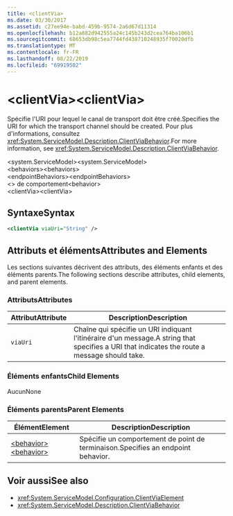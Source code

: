 ```yaml
---
title: <clientVia>
ms.date: 03/30/2017
ms.assetid: c27ee94e-babd-459b-9574-2a6d67d11314
ms.openlocfilehash: b12a882d942555a24c145b243d2cea764ba106b1
ms.sourcegitcommit: 68653db98c5ea7744fd438710248935f70020dfb
ms.translationtype: MT
ms.contentlocale: fr-FR
ms.lasthandoff: 08/22/2019
ms.locfileid: "69919502"
---
```

# <a name="clientvia"></a><span data-ttu-id="87c5f-101">\<clientVia></span><span class="sxs-lookup"><span data-stu-id="87c5f-101">\<clientVia></span></span>
<span data-ttu-id="87c5f-102">Spécifie l'URI pour lequel le canal de transport doit être créé.</span><span class="sxs-lookup"><span data-stu-id="87c5f-102">Specifies the URI for which the transport channel should be created.</span></span> <span data-ttu-id="87c5f-103">Pour plus d'informations, consultez <xref:System.ServiceModel.Description.ClientViaBehavior>.</span><span class="sxs-lookup"><span data-stu-id="87c5f-103">For more information, see <xref:System.ServiceModel.Description.ClientViaBehavior>.</span></span>  
  
 <span data-ttu-id="87c5f-104">\<system.ServiceModel></span><span class="sxs-lookup"><span data-stu-id="87c5f-104">\<system.ServiceModel></span></span>  
<span data-ttu-id="87c5f-105">\<behaviors></span><span class="sxs-lookup"><span data-stu-id="87c5f-105">\<behaviors></span></span>  
<span data-ttu-id="87c5f-106">\<endpointBehaviors></span><span class="sxs-lookup"><span data-stu-id="87c5f-106">\<endpointBehaviors></span></span>  
<span data-ttu-id="87c5f-107">\<> de comportement</span><span class="sxs-lookup"><span data-stu-id="87c5f-107">\<behavior></span></span>  
<span data-ttu-id="87c5f-108">\<clientVia></span><span class="sxs-lookup"><span data-stu-id="87c5f-108">\<clientVia></span></span>  
  
## <a name="syntax"></a><span data-ttu-id="87c5f-109">Syntaxe</span><span class="sxs-lookup"><span data-stu-id="87c5f-109">Syntax</span></span>  
  
```xml  
<clientVia viaUri="String" />
```  
  
## <a name="attributes-and-elements"></a><span data-ttu-id="87c5f-110">Attributs et éléments</span><span class="sxs-lookup"><span data-stu-id="87c5f-110">Attributes and Elements</span></span>  
 <span data-ttu-id="87c5f-111">Les sections suivantes décrivent des attributs, des éléments enfants et des éléments parents.</span><span class="sxs-lookup"><span data-stu-id="87c5f-111">The following sections describe attributes, child elements, and parent elements.</span></span>  
  
### <a name="attributes"></a><span data-ttu-id="87c5f-112">Attributs</span><span class="sxs-lookup"><span data-stu-id="87c5f-112">Attributes</span></span>  
  
|<span data-ttu-id="87c5f-113">Attribut</span><span class="sxs-lookup"><span data-stu-id="87c5f-113">Attribute</span></span>|<span data-ttu-id="87c5f-114">Description</span><span class="sxs-lookup"><span data-stu-id="87c5f-114">Description</span></span>|  
|---------------|-----------------|  
|`viaUri`|<span data-ttu-id="87c5f-115">Chaîne qui spécifie un URI indiquant l'itinéraire d'un message.</span><span class="sxs-lookup"><span data-stu-id="87c5f-115">A string that specifies a URI that indicates the route a message should take.</span></span>|  
  
### <a name="child-elements"></a><span data-ttu-id="87c5f-116">Éléments enfants</span><span class="sxs-lookup"><span data-stu-id="87c5f-116">Child Elements</span></span>  
 <span data-ttu-id="87c5f-117">Aucun</span><span class="sxs-lookup"><span data-stu-id="87c5f-117">None</span></span>  
  
### <a name="parent-elements"></a><span data-ttu-id="87c5f-118">Éléments parents</span><span class="sxs-lookup"><span data-stu-id="87c5f-118">Parent Elements</span></span>  
  
|<span data-ttu-id="87c5f-119">Élément</span><span class="sxs-lookup"><span data-stu-id="87c5f-119">Element</span></span>|<span data-ttu-id="87c5f-120">Description</span><span class="sxs-lookup"><span data-stu-id="87c5f-120">Description</span></span>|  
|-------------|-----------------|  
|[<span data-ttu-id="87c5f-121">\<behavior></span><span class="sxs-lookup"><span data-stu-id="87c5f-121">\<behavior></span></span>](behavior-of-endpointbehaviors.md)|<span data-ttu-id="87c5f-122">Spécifie un comportement de point de terminaison.</span><span class="sxs-lookup"><span data-stu-id="87c5f-122">Specifies an endpoint behavior.</span></span>|  
  
## <a name="see-also"></a><span data-ttu-id="87c5f-123">Voir aussi</span><span class="sxs-lookup"><span data-stu-id="87c5f-123">See also</span></span>

- <xref:System.ServiceModel.Configuration.ClientViaElement>
- <xref:System.ServiceModel.Description.ClientViaBehavior>
